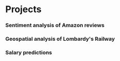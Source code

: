 # Projects 

### Sentiment analysis of Amazon reviews 

### Geospatial analysis of Lombardy's Railway

### Salary predictions 
